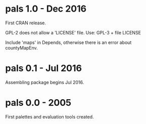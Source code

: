 
# pals 1.0 - Dec 2016

First CRAN release.

GPL-2 does not allow a 'LICENSE' file. Use: GPL-3 + file LICENSE

Include 'maps' in Depends, otherwise there is an error about countyMapEnv.

# pals 0.1 - Jul 2016

Assembling package begins Jul 2016.

# pals 0.0 - 2005

First palettes and evaluation tools created.


